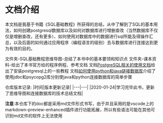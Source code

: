 # 文档介绍

本文档是我基于书籍《SQL基础教程》所获得的总结，从中了解到了SQL的基本用法，如何创建postgresql数据库以及如何对数据库进行增删查改（当然数据库不仅仅是增删查改，还有更多）、如何使用对数据库中的数据进行sql所能及得操作汇总，以及后面的如何通过应用程序（编程语言的级别）去与数据库进行连接达到更为有效的目的。

文件夹-SQL基础教程思维导图-总结了本书中的基本要领和知识点
文件夹-课本资料-给出了本书官方给的程序例程、参考文档
文档[PostgreSQL相关的使用文档](SQL基础教程\PostgresSQL相关的使用文档.md)给出了安装postgresql上的一些教程
文档[如何使用python和java链接数据库](SQL基础教程\SQL基础教程思维导图\如何使用python和java链接数据库.md)介绍了使用jdbc和psycopg2库分别使java和python连接数据库的简单步骤

仓库版本记录:
|时间|版本更新记录|
|---|---|
|2020-01-24|学习完毕此书，更新了思维导图和连接数据库的技术总结文档|

**注意**:本仓库下的doc都是采用md文件形式书写，由于并且采用的是vscode上的markdown-preview-enhanced插件进行功能拓展，所以有些语法可能在其他可识别md文件的软件上无法使用
